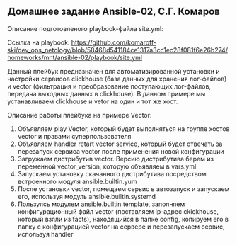 ## Домашнее задание Ansible-02, С.Г. Комаров

Описание подготовленого playbook-файла site.yml:

Ссылка на playbook: https://github.com/komaroff-ski/dev_ops_netology/blob/58468d541184ce1317a3cc1ec28f081f6e26b274/homeworks/mnt/ansible-02/playbook/site.yml

Данный плейбук предназначен для автоматизированной установки и настройки сервисов clickhouse (база данных для хранения лог-файлов) и vector (фильтрация и преобразование поступающих лог-файлов, передача выходных данных в clickhouse). В данном примере мы устанавливаем clickhouse и vetor на один и тот же хост.

Описание работы плейбука на примере Vector:

1. Объявляем play Vector, который будет выполняться на группе хостов vector и правами суперпользователя
2. Объявляем handler retart vector service, который будет отвечать за перезапуск сервиса vector после применения новой конфигурации
3. Загружаем дистрибутив vector. Версию дистрибутива берем из переменной vector_version, которую объявляем в vars.yml
4. Запускаем установку скачанного дистрибутива посредством встроенного модуля ansible.builtin.yum
5. После установки vector, помещаем сервис в автозапуск и запускаем его, используя модуль ansible.builtin.systemd
6. Пользуясь модулем ansible.builtin.template, заполняем конфигурационный файл vector (поставляем ip-адрес ckickhouse, который взяли из facts), находящийся в папке config, копируем его в папку с конфигурацией vector на сервере и перезапускаем сервис, используя handler
